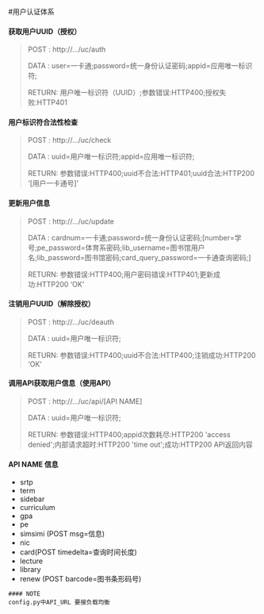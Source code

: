 #用户认证体系

#### 获取用户UUID（授权）
> POST  : http://.../uc/auth
> 
> DATA  : user=一卡通;password=统一身份认证密码;appid=应用唯一标识符;
> 
> RETURN: 用户唯一标识符（UUID）;参数错误:HTTP400;授权失败:HTTP401

#### 用户标识符合法性检查
> POST  : http://.../uc/check
> 
> DATA  : uuid=用户唯一标识符;appid=应用唯一标识符;
> 
> RETURN: 参数错误:HTTP400;uuid不合法:HTTP401;uuid合法:HTTP200 ‘[用户一卡通号]’

#### 更新用户信息
> POST  : http://.../uc/update
> 
> DATA  : cardnum=一卡通;password=统一身份认证密码;[number=学号;pe_password=体育系密码;lib_username=图书馆用户名;lib_password=图书馆密码;card_query_password=一卡通查询密码;]
> 
> RETURN: 参数错误:HTTP400;用户密码错误:HTTP401;更新成功:HTTP200 ‘OK’

#### 注销用户UUID（解除授权）
> POST  : http://.../uc/deauth
> 
> DATA  : uuid=用户唯一标识符;
> 
> RETURN: 参数错误:HTTP400;uuid不合法:HTTP400;注销成功:HTTP200 ‘OK’

#### 调用API获取用户信息（使用API）
> POST  : http://.../uc/api/[API NAME]
> 
> DATA  : uuid=用户唯一标识符;
> 
> RETURN: 参数错误:HTTP400;appid次数耗尽:HTTP200 'access denied';内部请求超时:HTTP200 'time out';成功:HTTP200 API返回内容

#### API NAME 信息
- srtp
- term
- sidebar
- curriculum
- gpa
- pe
- simsimi (POST msg=信息)
- nic
- card(POST timedelta=查询时间长度)
- lecture
- library
- renew (POST barcode=图书条形码号)
```
#### NOTE
config.py中API_URL 要接负载均衡

